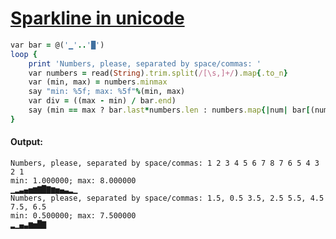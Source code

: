 [1]: https://rosettacode.org/wiki/Sparkline_in_unicode

# [Sparkline in unicode][1]

```ruby
var bar = @('▁'..'█')
loop {
    print 'Numbers, please, separated by space/commas: '
    var numbers = read(String).trim.split(/[\s,]+/).map{.to_n}
    var (min, max) = numbers.minmax
    say "min: %5f; max: %5f"%(min, max)
    var div = ((max - min) / bar.end)
    say (min == max ? bar.last*numbers.len : numbers.map{|num| bar[(num - min) / div]}.join)
}
```

#### Output:
```
Numbers, please, separated by space/commas: 1 2 3 4 5 6 7 8 7 6 5 4 3 2 1
min: 1.000000; max: 8.000000
▁▂▃▄▅▆▇█▇▆▅▄▃▂▁
Numbers, please, separated by space/commas: 1.5, 0.5 3.5, 2.5 5.5, 4.5 7.5, 6.5
min: 0.500000; max: 7.500000
▂▁▄▃▆▅█▇
```

